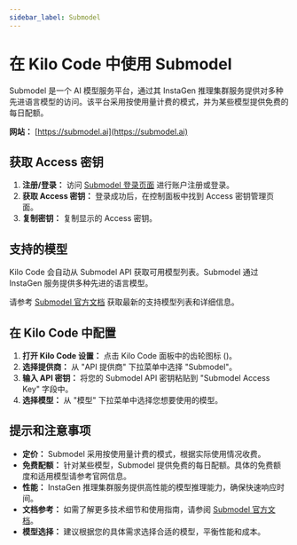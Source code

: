 ```yaml
---
sidebar_label: Submodel
---
```


# 在 Kilo Code 中使用 Submodel

Submodel 是一个 AI 模型服务平台，通过其 InstaGen 推理集群服务提供对多种先进语言模型的访问。该平台采用按使用量计费的模式，并为某些模型提供免费的每日配额。

**网站：** [https://submodel.ai](https://submodel.ai)

## 获取 Access 密钥

1. **注册/登录：** 访问 [Submodel 登录页面](https://submodel.ai/#/login?redirect=%2Fmodelservice%2Fmodels) 进行账户注册或登录。
2. **获取 Access 密钥：** 登录成功后，在控制面板中找到 Access 密钥管理页面。
3. **复制密钥：** 复制显示的 Access 密钥。

## 支持的模型

Kilo Code 会自动从 Submodel API 获取可用模型列表。Submodel 通过 InstaGen 服务提供多种先进的语言模型。

请参考 [Submodel 官方文档](https://submodel.gitbook.io/docs/instagen/overview) 获取最新的支持模型列表和详细信息。

## 在 Kilo Code 中配置

1. **打开 Kilo Code 设置：** 点击 Kilo Code 面板中的齿轮图标 (<Codicon name="gear" />)。
2. **选择提供商：** 从 "API 提供商" 下拉菜单中选择 "Submodel"。
3. **输入 API 密钥：** 将您的 Submodel API 密钥粘贴到 "Submodel Access Key" 字段中。
4. **选择模型：** 从 "模型" 下拉菜单中选择您想要使用的模型。

## 提示和注意事项

- **定价：** Submodel 采用按使用量计费的模式，根据实际使用情况收费。
- **免费配额：** 针对某些模型，Submodel 提供免费的每日配额。具体的免费额度和适用模型请参考官网信息。
- **性能：** InstaGen 推理集群服务提供高性能的模型推理能力，确保快速响应时间。
- **文档参考：** 如需了解更多技术细节和使用指南，请参阅 [Submodel 官方文档](https://submodel.gitbook.io/docs/instagen/overview)。
- **模型选择：** 建议根据您的具体需求选择合适的模型，平衡性能和成本。
